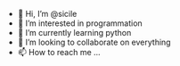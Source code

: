 - 👋 Hi, I’m @sicile
- 👀 I’m interested in programmation
- 🌱 I’m currently learning python
- 💞️ I’m looking to collaborate on everything 
- 📫 How to reach me ...

<!---
sicile/sicile is a ✨ special ✨ repository because its `README.md` (this file) appears on your GitHub profile.
You can click the Preview link to take a look at your changes.
--->
